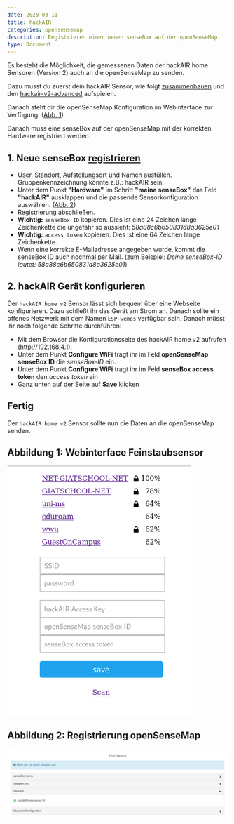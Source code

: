 ```yaml
---
date: 2020-03-11
title: hackAIR
categories: opensensemap
description: Registrieren einer neuen senseBox auf der openSenseMap
type: Document
---
```


Es besteht die Möglichkeit, die gemessenen Daten der hackAIR home Sensoren (Version 2) auch an die openSenseMap zu senden.

Dazu musst du zuerst dein hackAIR Sensor, wie folgt [zusammenbauen](http://www.hackair.eu/hackair-home-v2/) und den [hackair-v2-advanced](https://github.com/mkraats/hackair-v2-advanced) aufspielen.

Danach steht dir die openSenseMap Konfiguration im Webinterface zur Verfügung. ([Abb. 1](#abbildung-1-webinterface-feinstaubsensor))

Danach muss eine senseBox auf der openSenseMap mit der korrekten Hardware registriert werden.

## 1. Neue senseBox [registrieren](https://opensensemap.org/register)
- User, Standort, Aufstellungsort und Namen ausfüllen. Gruppenkennzeichnung könnte z.B.: hackAIR sein.
- Unter dem Punkt **"Hardware"** im Schritt **"meine senseBox"** das Feld **"hackAIR"** ausklappen und die passende Sensorkonfiguration auswählen. ([Abb. 2](#abbildung-2-registrierung-opensensemap))
- Registrierung abschließen.
- **Wichtig:** `senseBox ID` kopieren. Dies ist eine 24 Zeichen lange Zeichenkette die ungefähr so aussieht: *58a88c6b650831d8a3625e01*
- **Wichtig:** `access token` kopieren. Dies ist eine 64 Zeichen lange Zeichenkette.
- Wenn eine korrekte E-Mailadresse angegeben wurde, kommt die senseBox ID auch nochmal per Mail. (zum Beispiel: *Deine senseBox-ID lautet: 58a88c6b650831d8a3625e01*)

## 2. hackAIR Gerät konfigurieren
Der `hackAIR home v2` Sensor lässt sich bequem über eine Webseite konfigurieren. Dazu schließt ihr das Gerät am Strom an.
Danach sollte ein offenes Netzwerk mit dem Namen `ESP-wemos` verfügbar sein. Danach müsst ihr noch folgende Schritte durchführen:

- Mit dem Browser die Konfigurationsseite des hackAIR home v2 aufrufen (http://192.168.4.1).
- Unter dem Punkt **Configure WiFi** tragt ihr im Feld **openSenseMap senseBox ID** die *senseBox-ID* ein.
- Unter dem Punkt **Configure WiFi** tragt ihr im Feld **senseBox access token** den *access token* ein
- Ganz unten auf der Seite auf **Save** klicken

## Fertig
Der `hackAIR home v2` Sensor sollte nun die Daten an die openSenseMap senden.

## Abbildung 1: Webinterface Feinstaubsensor
<img src="https://github.com/sensebox/resources/raw/master/images/hackair/02_Sensor_Konfiguration.png"/>

## Abbildung 2: Registrierung openSenseMap
<img src="https://github.com/sensebox/resources/raw/master/images/hackair/01_openSenseMap_Konfiguration.png"/>
